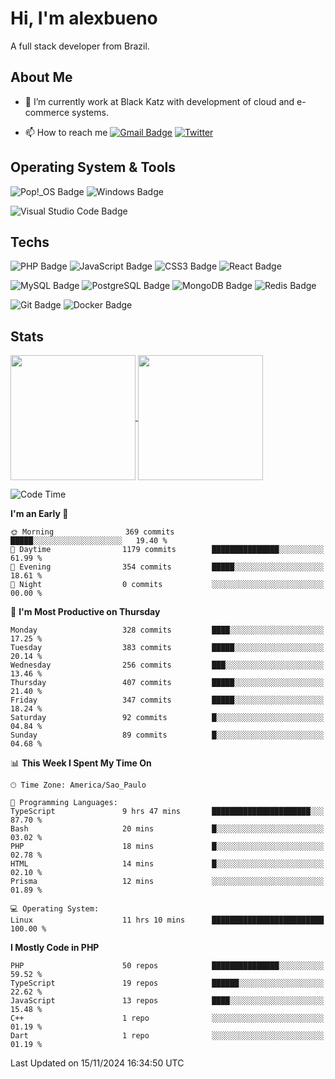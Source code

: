 # Hi, I'm alexbueno

A full stack developer from Brazil.

## About Me

- 🌱 I’m currently work at Black Katz with development of cloud and e-commerce systems.

- 📫 How to reach me [![Gmail Badge](https://img.shields.io/badge/-gmail-c14438?style=for-the-badge&logo=Gmail&logoColor=ffffff)](mailto:alexsandrofbueno@gmail.com) [![Twitter](https://img.shields.io/badge/twitter-1DA1F2.svg?style=for-the-badge&logo=twitter&logoColor=ffffff)](https://twitter.com/Alex_Bueno_7)

## Operating System & Tools

![Pop!_OS Badge](https://img.shields.io/badge/Pop!__OS-48B9C7?logo=popos&logoColor=fff&style=flat)
![Windows Badge](https://img.shields.io/badge/Windows-0078D6?logo=windows&logoColor=fff&style=flat)

![Visual Studio Code Badge](https://img.shields.io/badge/Visual%20Studio%20Code-007ACC?logo=visualstudiocode&logoColor=fff&style=flat)

## Techs

![PHP Badge](https://img.shields.io/badge/PHP-777BB4?logo=php&logoColor=fff&style=flat)
![JavaScript Badge](https://img.shields.io/badge/JavaScript-F7DF1E?logo=javascript&logoColor=000&style=flat)
![CSS3 Badge](https://img.shields.io/badge/CSS3-1572B6?logo=css3&logoColor=fff&style=flat)
![React Badge](https://img.shields.io/badge/React-61DAFB?logo=react&logoColor=000&style=flat)

![MySQL Badge](https://img.shields.io/badge/MySQL-4479A1?logo=mysql&logoColor=fff&style=flat)
![PostgreSQL Badge](https://img.shields.io/badge/PostgreSQL-4169E1?logo=postgresql&logoColor=fff&style=flat)
![MongoDB Badge](https://img.shields.io/badge/MongoDB-47A248?logo=mongodb&logoColor=fff&style=flat)
![Redis Badge](https://img.shields.io/badge/Redis-DC382D?logo=redis&logoColor=fff&style=flat)

![Git Badge](https://img.shields.io/badge/Git-F05032?logo=git&logoColor=fff&style=flat)
![Docker Badge](https://img.shields.io/badge/Docker-2496ED?logo=docker&logoColor=fff&style=flat)


## Stats

<a href="https://github.com/anuraghazra/github-readme-stats">
  <img height=200 align="center" src="https://github-readme-stats.vercel.app/api?username=alexbueno7&theme=dark" />
</a>
<a href="https://github.com/anuraghazra/convoychat">
  <img height=200 align="center" src="https://github-readme-stats.vercel.app/api/top-langs?username=alexbueno7&layout=compact&langs_count=8&card_width=320&theme=dark" />
</a>

<!--START_SECTION:waka-->
![Code Time](http://img.shields.io/badge/Code%20Time-1%2C217%20hrs%2010%20mins-blue)

**I'm an Early 🐤** 

```text
🌞 Morning                369 commits         █████░░░░░░░░░░░░░░░░░░░░   19.40 % 
🌆 Daytime                1179 commits        ███████████████░░░░░░░░░░   61.99 % 
🌃 Evening                354 commits         █████░░░░░░░░░░░░░░░░░░░░   18.61 % 
🌙 Night                  0 commits           ░░░░░░░░░░░░░░░░░░░░░░░░░   00.00 % 
```
📅 **I'm Most Productive on Thursday** 

```text
Monday                   328 commits         ████░░░░░░░░░░░░░░░░░░░░░   17.25 % 
Tuesday                  383 commits         █████░░░░░░░░░░░░░░░░░░░░   20.14 % 
Wednesday                256 commits         ███░░░░░░░░░░░░░░░░░░░░░░   13.46 % 
Thursday                 407 commits         █████░░░░░░░░░░░░░░░░░░░░   21.40 % 
Friday                   347 commits         █████░░░░░░░░░░░░░░░░░░░░   18.24 % 
Saturday                 92 commits          █░░░░░░░░░░░░░░░░░░░░░░░░   04.84 % 
Sunday                   89 commits          █░░░░░░░░░░░░░░░░░░░░░░░░   04.68 % 
```


📊 **This Week I Spent My Time On** 

```text
🕑︎ Time Zone: America/Sao_Paulo

💬 Programming Languages: 
TypeScript               9 hrs 47 mins       ██████████████████████░░░   87.70 % 
Bash                     20 mins             █░░░░░░░░░░░░░░░░░░░░░░░░   03.02 % 
PHP                      18 mins             █░░░░░░░░░░░░░░░░░░░░░░░░   02.78 % 
HTML                     14 mins             █░░░░░░░░░░░░░░░░░░░░░░░░   02.10 % 
Prisma                   12 mins             ░░░░░░░░░░░░░░░░░░░░░░░░░   01.89 % 

💻 Operating System: 
Linux                    11 hrs 10 mins      █████████████████████████   100.00 % 
```

**I Mostly Code in PHP** 

```text
PHP                      50 repos            ███████████████░░░░░░░░░░   59.52 % 
TypeScript               19 repos            ██████░░░░░░░░░░░░░░░░░░░   22.62 % 
JavaScript               13 repos            ████░░░░░░░░░░░░░░░░░░░░░   15.48 % 
C++                      1 repo              ░░░░░░░░░░░░░░░░░░░░░░░░░   01.19 % 
Dart                     1 repo              ░░░░░░░░░░░░░░░░░░░░░░░░░   01.19 % 
```




 Last Updated on 15/11/2024 16:34:50 UTC
<!--END_SECTION:waka-->

